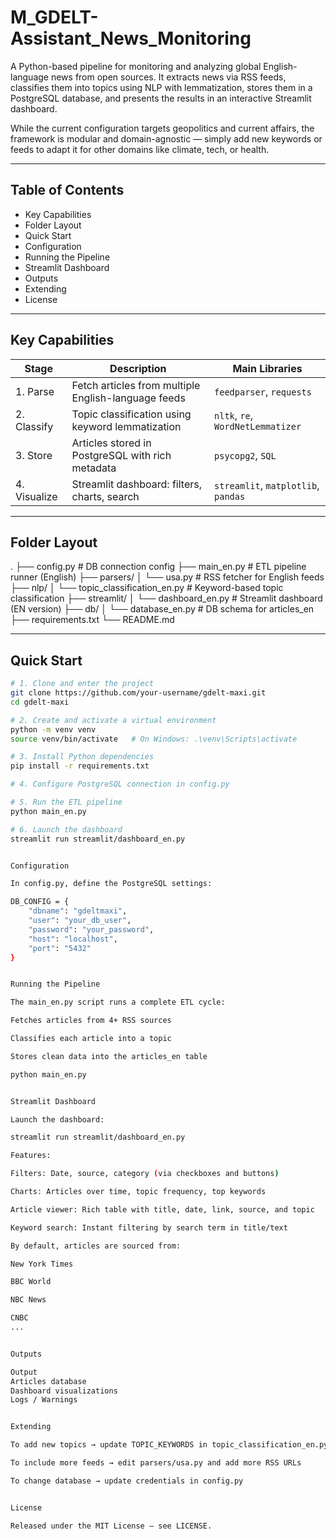 # M_GDELT-Assistant_News_Monitoring
A Python-based pipeline for monitoring and analyzing global English-language news from open sources.
It extracts news via RSS feeds, classifies them into topics using NLP with lemmatization, stores them in a PostgreSQL database, and presents the results in an interactive Streamlit dashboard.

While the current configuration targets geopolitics and current affairs, the framework is modular and domain-agnostic — simply add new keywords or feeds to adapt it for other domains like climate, tech, or health.

---

## Table of Contents

- Key Capabilities
- Folder Layout
- Quick Start
- Configuration
- Running the Pipeline
- Streamlit Dashboard
- Outputs
- Extending
- License

---

## Key Capabilities

| Stage           | Description                                           | Main Libraries                        |
|----------------|-------------------------------------------------------|----------------------------------------|
| 1. Parse        | Fetch articles from multiple English-language feeds  | `feedparser`, `requests`              |
| 2. Classify     | Topic classification using keyword lemmatization     | `nltk`, `re`, `WordNetLemmatizer`     |
| 3. Store        | Articles stored in PostgreSQL with rich metadata     | `psycopg2`, `SQL`                      |
| 4. Visualize    | Streamlit dashboard: filters, charts, search         | `streamlit`, `matplotlib`, `pandas`   |

---

## Folder Layout

.
├── config.py # DB connection config
├── main_en.py # ETL pipeline runner (English)
├── parsers/
│ └── usa.py # RSS fetcher for English feeds
├── nlp/
│ └── topic_classification_en.py # Keyword-based topic classification
├── streamlit/
│ └── dashboard_en.py # Streamlit dashboard (EN version)
├── db/
│ └── database_en.py # DB schema for articles_en
├── requirements.txt
└── README.md

---

## Quick Start

```bash
# 1. Clone and enter the project
git clone https://github.com/your-username/gdelt-maxi.git
cd gdelt-maxi

# 2. Create and activate a virtual environment
python -m venv venv
source venv/bin/activate   # On Windows: .\venv\Scripts\activate

# 3. Install Python dependencies
pip install -r requirements.txt

# 4. Configure PostgreSQL connection in config.py

# 5. Run the ETL pipeline
python main_en.py

# 6. Launch the dashboard
streamlit run streamlit/dashboard_en.py


Configuration

In config.py, define the PostgreSQL settings:

DB_CONFIG = {
    "dbname": "gdeltmaxi",
    "user": "your_db_user",
    "password": "your_password",
    "host": "localhost",
    "port": "5432"
}


Running the Pipeline

The main_en.py script runs a complete ETL cycle:

Fetches articles from 4+ RSS sources

Classifies each article into a topic

Stores clean data into the articles_en table

python main_en.py


Streamlit Dashboard

Launch the dashboard:

streamlit run streamlit/dashboard_en.py

Features:

Filters: Date, source, category (via checkboxes and buttons)

Charts: Articles over time, topic frequency, top keywords

Article viewer: Rich table with title, date, link, source, and topic

Keyword search: Instant filtering by search term in title/text

By default, articles are sourced from:

New York Times

BBC World

NBC News

CNBC
...


Outputs

Output
Articles database
Dashboard visualizations
Logs / Warnings


Extending

To add new topics → update TOPIC_KEYWORDS in topic_classification_en.py

To include more feeds → edit parsers/usa.py and add more RSS URLs

To change database → update credentials in config.py


License

Released under the MIT License — see LICENSE.
